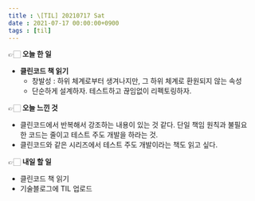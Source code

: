 ```yaml
---
title : \[TIL] 20210717 Sat
date : 2021-07-17 00:00:00+0900
tags : [til]
---
```


👉🏻 **오늘 한 일**   

* **클린코드 책 읽기**   
    - 창발성 : 하위 체계로부터 생겨나지만, 그 하위 체계로 환원되지 않는 속성   
    - 단순하게 설계하자. 테스트하고 끊임없이 리펙토링하자.   
   
👉🏻 **오늘 느낀 것**   
- 클린코드에서 반복해서 강조하는 내용이 있는 것 같다. 단일 책임 원칙과 불필요한 코드는 줄이고 테스트 주도 개발을 하라는 것.   
- 클린코드와 같은 시리즈에서 테스트 주도 개발이라는 책도 읽고 싶다.   
   
👉🏻 **내일 할 일**   
- 클린코드 책 읽기
- 기술블로그에 TIL 업로드
